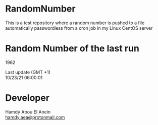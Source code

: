 # RandomNumber    
This is a test repository where a random number is pushed to a file automatically passwordless from a cron job in my Linux CentOS server    
# Random Number of the last run   
1962
      
Last update (GMT +1)    
10/23/21 06:00:01
# Developer    
Hamdy Abou El Anein   
hamdy.aea@protonmail.com
